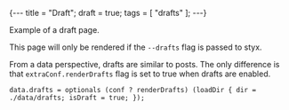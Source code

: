 {---
title = "Draft";
draft = true;
tags = [ "drafts" ];
---}

Example of a draft page.

>>>

This page will only be rendered if the `--drafts` flag is passed to styx.

From a data perspective, drafts are similar to posts. The only difference is that `extraConf.renderDrafts` flag is set to true when drafts are enabled.

```
data.drafts = optionals (conf ? renderDrafts) (loadDir { dir = ./data/drafts; isDraft = true; });
```
